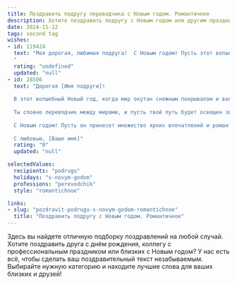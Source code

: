 ```yaml
---
title: Поздравить подругу переводчика с Новым годом. Романтичное
description: Хотите поздравить подругу с Новым годом или другим праздником? Наш ИИ создаст незабываемое поздравление, а вы обязательно выделитесь среди других.  
date: 2024-11-12
tags: second tag
wishes:
- id: 119424
  text: "Моя дорогая, любимая подруга!  С Новым годом! Пусть этот волшебный праздник принесет тебе не только яркие эмоции и незабываемые моменты, но и исполнение самых заветных желаний.  Пусть твоя жизнь будет такой же прекрасной и многогранной, как языки, которыми ты владеешь.  Пусть каждый новый день будет наполнен любовью, счастьем и вдохновением, а твои переводы будут очаровывать своей красотой и точностью, как ты очаровываешь меня.  Счастья тебе, моя ненаглядная!
  "
  rating: "undefined"
  updated: "null"
- id: 28506
  text: "Дорогая [Имя подруги]!
  
  В этот волшебный Новый год, когда мир окутан снежным покрывалом и волшебством, хочу пожелать тебе, чтобы каждое твое слово, как переводчик, находило отклик в сердцах людей. Пусть в наступающем году сбудутся самые искренние мечты, а каждый миг будет наполнен любовью, радостью и вдохновением.
  
  Ты словно переводчик между мирами, и пусть твой путь будет освещен звездами, а счастье – на каждом шагу. Желаю тебе незабываемых встреч, вдохновляющих изысканий и теплых моментов в компании близких людей.
  
  С Новым годом! Пусть он принесет множество ярких впечатлений и романтических историй, полных волшебства и нежности!
  
  С любовью, [Ваше имя]"
  rating: "0"
  updated: "null"

selectedValues:
  recipients: "podrugu"
  holidays: "s-novym-godom"
  professions: "perevodchik"
  style: "romantichnoe"

links:
- slug: "pozdravit-podrugu-s-novym-godom-romantichnoe"
  title: "Поздравить подругу с Новым годом. Романтичное"
---
```


Здесь вы найдете отличную подборку поздравлений на любой случай. 
Хотите поздравить друга с днём рождения, коллегу с профессиональным праздником или близких с Новым годом? У нас есть всё, чтобы сделать ваш поздравительный текст незабываемым. Выбирайте нужную категорию и находите лучшие слова для ваших близких и друзей!
